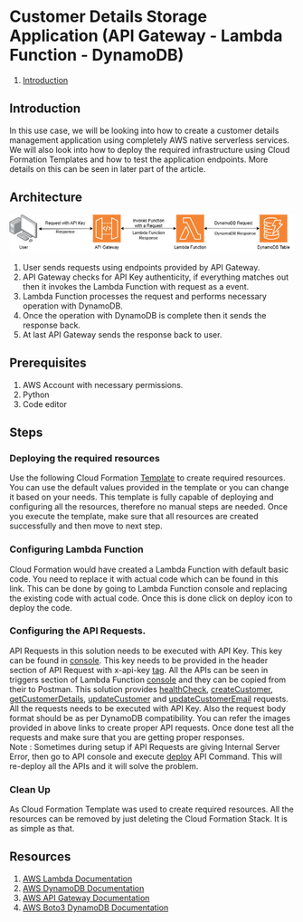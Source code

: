 # Customer Details Storage Application (API Gateway - Lambda Function - DynamoDB)

1. [Introduction](#introduction)

## Introduction
In this use case, we will be looking into how to create a customer details management application using completely AWS native serverless services. We will also look into how to deploy the required infrastructure using Cloud Formation Templates and how to test the application endpoints. More details on this can be seen in later part of the article. 

## Architecture
![Diagram](./Artifacts/Images/APIGateway_LambdaFunction_DynamoDB.drawio.png)  
1. User sends requests using endpoints provided by API Gateway.  
2. API Gateway checks for API Key authenticity, if everything matches out then it invokes the Lambda Function with request as a event.  
3. Lambda Function processes the request and performs necessary operation with DynamoDB.
4. Once the operation with DynamoDB is complete then it sends the response back. 
5. At last API Gateway sends the response back to user. 


## Prerequisites
1. AWS Account with necessary permissions.
2. Python
3. Code editor

## Steps
### Deploying the required resources
Use the following Cloud Formation [Template](./Cloud%20Formation%20Templates/CFT.yaml) to create required resources. You can use the default values provided in the template or you can change it based on your needs. This template is fully capable of deploying and configuring all the resources, therefore no manual steps are needed. Once you execute the template, make sure that all resources are created successfully and then move to next step.

### Configuring Lambda Function 
Cloud Formation would have created a Lambda Function with default basic code. You need to replace it with actual code which can be found in this link. This can be done by going to Lambda Function console and replacing the existing code with actual code. Once this is done click on deploy icon to deploy the code. 

### Configuring the API Requests. 
API Requests in this solution needs to be executed with API Key. This key can be found in [console](./Artifacts/Images/API%20Key%20Console.png). This key needs to be provided in the header section of API Request with x-api-key [tag](./Artifacts/Images/API%20Key%20PM.png). All the APIs can be seen in triggers section of Lambda Function [console](./Artifacts/Images/API%20Endpoints%20LFC.png) and they can be copied from their to Postman.  This solution provides [healthCheck](./Artifacts/Images/healthCheck.png), [createCustomer](./Artifacts/Images/createCustomer.png), [getCustomerDetails](./Artifacts/Images/getCustomer.png), [updateCustomer](./Artifacts/Images/updateCustomer.png) and [updateCustomerEmail](./Artifacts/Images/updateCustomerEmail.png) requests. All the requests needs to be executed with API Key. Also the request body format should be as per DynamoDB compatibility. You can refer the images provided in above links to create proper API requests. Once done test all the requests and make sure that you are getting proper responses.  
Note : Sometimes during setup if API Requests are giving Internal Server Error, then go to API console and execute [deploy](./Artifacts/Images/Deploy%20API.png) API Command. This will re-deploy all the APIs and it will solve the problem.   

### Clean Up
As Cloud Formation Template was used to create required resources. All the resources can be removed by just deleting the Cloud Formation Stack. It is as simple as that. 


## Resources
1. [AWS Lambda Documentation](https://docs.aws.amazon.com/lambda/latest/dg/welcome.html)
2. [AWS DynamoDB Documentation](https://docs.aws.amazon.com/amazondynamodb/latest/developerguide/Introduction.html)
3. [AWS API Gateway Documentation](https://docs.aws.amazon.com/apigateway/latest/developerguide/welcome.html)
4. [AWS Boto3 DynamoDB Documentation](https://boto3.amazonaws.com/v1/documentation/api/latest/reference/services/dynamodb.html)




